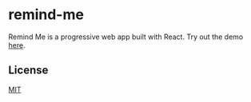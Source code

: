 # remind-me
Remind Me is a progressive web app built with React. Try out the demo [here](https://wahuh.github.io/remind-me/).

## License
[MIT](https://choosealicense.com/licenses/mit/)
